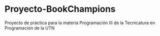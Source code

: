 # Proyecto-BookChampions
Proyecto de práctica para la materia Programación III de la Tecnicatura en Programación de la UTN
